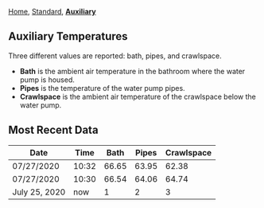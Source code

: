 [Home](./index.html), [Standard](./STD.html), [**Auxiliary**](./AUX.html)

## Auxiliary Temperatures

Three different values are reported: bath, pipes, and crawlspace.
- **Bath** is the ambient air temperature in the bathroom where the water pump is housed.
- **Pipes** is the temperature of the water pump pipes.
- **Crawlspace** is the ambient air temperature of the crawlspace below the water pump.

## Most Recent Data

| Date | Time | Bath | Pipes | Crawlspace |
| ---- | ---- | ---- | ----- |  --------  |
| 07/27/2020 | 10:32 | 66.65 | 63.95 | 62.38 |
| 07/27/2020 | 10:30 | 66.54 | 64.06 | 64.74 |
| July 25, 2020  | now | 1 | 2 | 3 |
